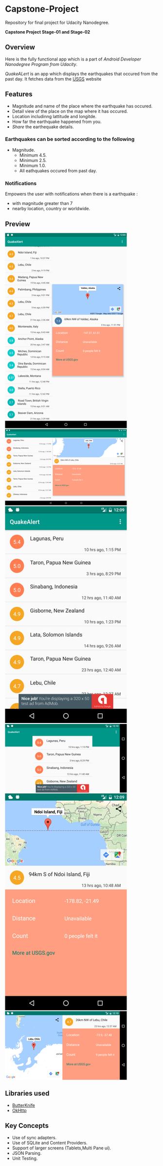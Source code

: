 # Capstone-Project

Repository for final project for Udacity Nanodegree.

**Capstone Project Stage-01 and Stage-02**

## Overview 

Here is the fully functional app which is a part of *Android Developer Nanodegree Program from Udacity*.

*QuakeALert* is an app which displays the earthquakes that occured from the past day. It fetches data from the [USGS](https://www.usgs.gov/) website 

## Features

* Magnitude and name of the place where the earthquake has occured.
* Detail view of the place on the map where it has occured.
* Location includinng lattitude and longitde.
* How far the earthquake happened from you.
* *Share* the earthequake details.

### Earthquakes can be sorted according to the following
* Magnitude.
  * Minimum 4.5.
  * Minimum 2.5.
  * Minimum 1.0.
  * All eathquakes occured from past day.


### Notifications
Empowers the user with notifications when there is a earthquake :
* with magnitude greater than 7
* nearby location, country or worldwide.

## Preview
![](https://raw.githubusercontent.com/suryachintu/Capstone-Project/master/app/assets/sc_1.png)
![](https://raw.githubusercontent.com/suryachintu/Capstone-Project/master/app/assets/sc_2.png)
![](https://raw.githubusercontent.com/suryachintu/Capstone-Project/master/app/assets/sc_4.png)
![](https://raw.githubusercontent.com/suryachintu/Capstone-Project/master/app/assets/sc_8.png)
![](https://raw.githubusercontent.com/suryachintu/Capstone-Project/master/app/assets/sc_5.png)
![](https://raw.githubusercontent.com/suryachintu/Capstone-Project/master/app/assets/sc_9.png)

## Libraries used
* [ButterKnife](http://jakewharton.github.io/butterknife/)
* [OkHttp](http://square.github.io/okhttp/)

## Key Concepts
* Use of sync adapters.
* Use of SQLite and Content Providers.
* Support of larger screens (Tablets,Multi Pane ui).
* JSON Parsing.
* Unit Testing.
